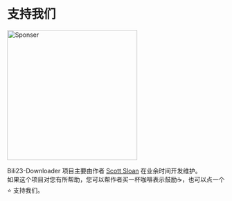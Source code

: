 # 支持我们
  
  
<img src="https://bili23.scott-sloan.cn/sponsor.png" alt="Sponser" style="width: 300px">

Bili23-Downloader 项目主要由作者 [Scott Sloan](https://github.com/ScottSloan) 在业余时间开发维护。  
如果这个项目对您有所帮助，您可以帮作者买一杯咖啡表示鼓励☕️，也可以点一个 ⭐️ 支持我们。